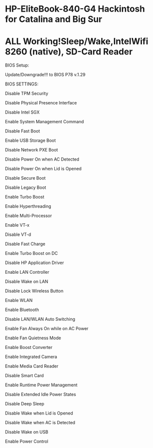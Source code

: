 # HP-EliteBook-840-G4 Hackintosh for Catalina and Big Sur

# ALL Working!Sleep/Wake,IntelWifi 8260 (native), SD-Card Reader



BIOS Setup:

Update/Downgrade!!! to BIOS P78 v.1.29

BIOS SETTINGS:

Disable TPM Security

Disable Physical Presence Interface

Disable Intel SGX

Enable System Management Command

Disable Fast Boot

Enable USB Storage Boot

Disable Network PXE Boot

Disable Power On when AC Detected

Disable Power On when Lid is Opened

Disable Secure Boot

Disable Legacy Boot

Enable Turbo Boost

Enable Hyperthreading

Enable Multi-Processor

Enable VT-x

Disable VT-d

Disable Fast Charge

Enable Turbo Boost on DC

Disable HP Application Driver

Enable LAN Controller

Disable Wake on LAN

Disable Lock Wireless Button

Enable WLAN

Enable Bluetooth

Disable LAN/WLAN Auto Switching

Enable Fan Always On while on AC Power

Enable Fan Quietness Mode

Enable Boost Converter

Enable Integrated Camera

Enable Media Card Reader

Disable Smart Card

Enable Runtime Power Management

Disable Extended Idle Power States

Disable Deep Sleep

Disable Wake when Lid is Opened

Disable Wake when AC is Detected

Disable Wake on USB

Enable Power Control

